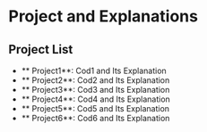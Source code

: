 # Project and Explanations
## Project List
- ** Project1**: Cod1 and Its Explanation
- ** Project2**: Cod2 and Its Explanation
- ** Project3**: Cod3 and Its Explanation
- ** Project4**: Cod4 and Its Explanation
- ** Project5**: Cod5 and Its Explanation
- ** Project6**: Cod6 and Its Explanation
